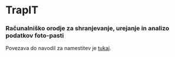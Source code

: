 # TrapIT
### Računalniško orodje za shranjevanje, urejanje in analizo podatkov foto-pasti


Povezava do navodil za namestitev je [tukaj][df1].




[df1]: <https://github.com/matejbizjak/TrapIT/wiki/Wiki>